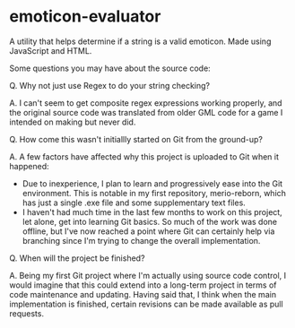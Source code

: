 # emoticon-evaluator
A utility that helps determine if a string is a valid emoticon. Made using JavaScript and HTML.

Some questions you may have about the source code:


Q. Why not just use Regex to do your string checking?

A. I can't seem to get composite regex expressions working properly, and the original source code
   was translated from older GML code for a game I intended on making but never did.
   
   
Q. How come this wasn't initiallly started on Git from the ground-up?

A. A few factors have affected why this project is uploaded to Git when it happened:
   - Due to inexperience, I plan to learn and progressively ease into the Git environment.
     This is notable in my first repository, merio-reborn, which has just a single .exe file and
     some supplementary text files.
   - I haven't had much time in the last few months to work on this project, let alone, get
     into learning Git basics. So much of the work was done offline, but I've now reached a point
     where Git can certainly help via branching since I'm trying to change the overall implementation.
   
   
Q. When will the project be finished?

A. Being my first Git project where I'm actually using source code control, I would imagine that
   this could extend into a long-term project in terms of code maintenance and updating.
   Having said that, I think when the main implementation is finished, certain revisions can
   be made available as pull requests.

